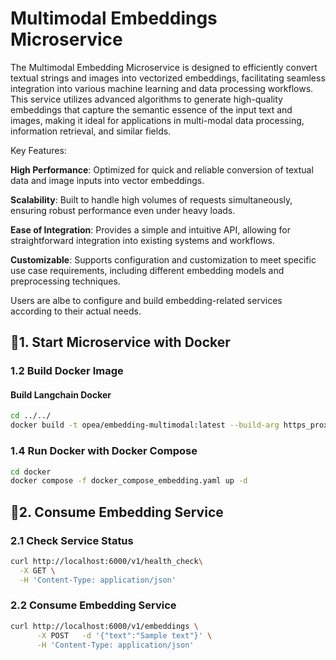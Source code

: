 # Multimodal Embeddings Microservice

The Multimodal Embedding Microservice is designed to efficiently convert textual strings and images into vectorized embeddings, facilitating seamless integration into various machine learning and data processing workflows. This service utilizes advanced algorithms to generate high-quality embeddings that capture the semantic essence of the input text and images, making it ideal for applications in multi-modal data processing, information retrieval, and similar fields.

Key Features:

**High Performance**: Optimized for quick and reliable conversion of textual data and image inputs into vector embeddings.

**Scalability**: Built to handle high volumes of requests simultaneously, ensuring robust performance even under heavy loads.

**Ease of Integration**: Provides a simple and intuitive API, allowing for straightforward integration into existing systems and workflows.

**Customizable**: Supports configuration and customization to meet specific use case requirements, including different embedding models and preprocessing techniques.

Users are albe to configure and build embedding-related services according to their actual needs.



## 🚀1. Start Microservice with Docker 

### 1.2 Build Docker Image

#### Build Langchain Docker 

```bash
cd ../../
docker build -t opea/embedding-multimodal:latest --build-arg https_proxy=$https_proxy --build-arg http_proxy=$http_proxy -f comps/embeddings/langchain_multimodal/docker/Dockerfile .
```

### 1.4 Run Docker with Docker Compose

```bash
cd docker
docker compose -f docker_compose_embedding.yaml up -d
```

## 🚀2. Consume Embedding Service

### 2.1 Check Service Status

```bash
curl http://localhost:6000/v1/health_check\
  -X GET \
  -H 'Content-Type: application/json'
```


### 2.2 Consume Embedding Service

```bash
curl http://localhost:6000/v1/embeddings \
      -X POST   -d '{"text":"Sample text"}' \
      -H 'Content-Type: application/json'

```
